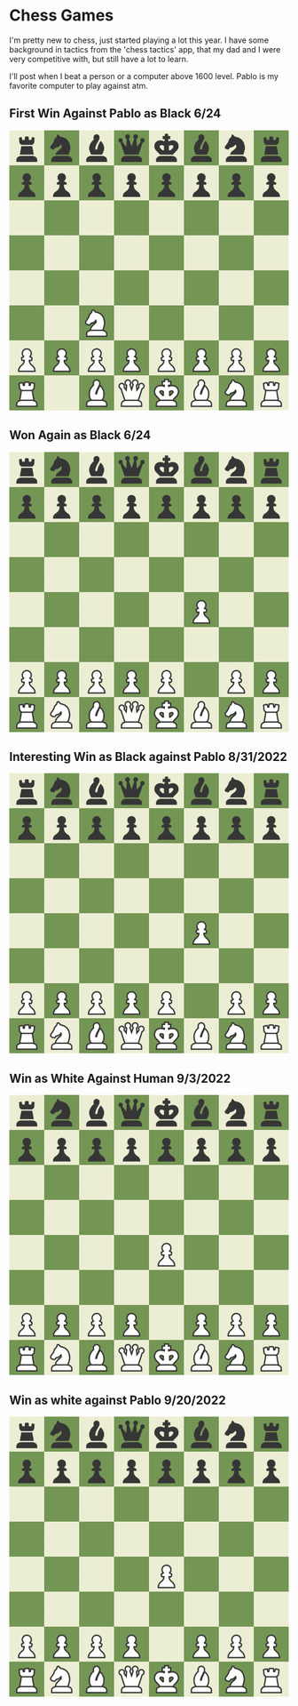# Chess Games

I'm pretty new to chess, just started playing a lot this year. I have some background in tactics from the 'chess tactics' app, that my dad and I were very competitive with, but still have a lot to learn. 

I'll post when I beat a person or a computer above 1600 level. Pablo is my favorite computer to play against atm. 
## First Win Against Pablo as Black 6/24
![Alt Text](/games/first-time-beating-pablo.gif)

## Won Again as Black 6/24

![Alt Text](/games/second-pablo.gif)



## Interesting Win as Black against Pablo 8/31/2022
![Alt Text](/games/beat_pablo_black.gif)


## Win as White Against Human 9/3/2022
![Alt Text](/games/beat-human.gif)



## Win as white against Pablo 9/20/2022

![Alt Text](/games/board.gif)




